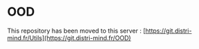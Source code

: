 # OOD

This repository has been moved to this server : [https://git.distri-mind.fr/Utils](https://git.distri-mind.fr/OOD)

